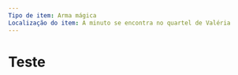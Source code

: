```yaml
---
Tipo de item: Arma mágica
Localização do item: A minuto se encontra no quartel de Valéria
---
```

# Teste
